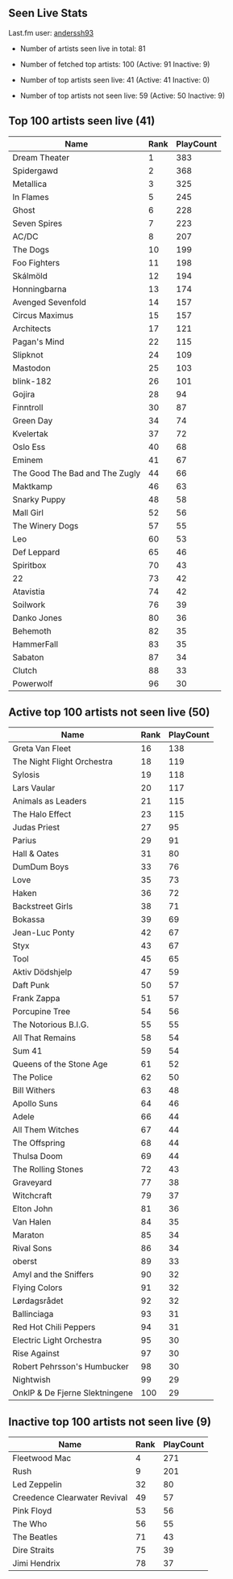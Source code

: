 ## Seen Live Stats

Last.fm user: [anderssh93](https://www.last.fm/user/anderssh93)

- Number of artists seen live in total: 81

- Number of fetched top artists: 100 (Active: 91 Inactive: 9)

- Number of top artists seen live: 41 (Active: 41 Inactive: 0)

- Number of top artists not seen live: 59 (Active: 50 Inactive: 9)

## Top 100 artists seen live (41)

Name                           | Rank | PlayCount
------------------------------ | ---- | ---------
Dream Theater                  | 1    | 383      
Spidergawd                     | 2    | 368      
Metallica                      | 3    | 325      
In Flames                      | 5    | 245      
Ghost                          | 6    | 228      
Seven Spires                   | 7    | 223      
AC/DC                          | 8    | 207      
The Dogs                       | 10   | 199      
Foo Fighters                   | 11   | 198      
Skálmöld                       | 12   | 194      
Honningbarna                   | 13   | 174      
Avenged Sevenfold              | 14   | 157      
Circus Maximus                 | 15   | 157      
Architects                     | 17   | 121      
Pagan's Mind                   | 22   | 115      
Slipknot                       | 24   | 109      
Mastodon                       | 25   | 103      
blink-182                      | 26   | 101      
Gojira                         | 28   | 94       
Finntroll                      | 30   | 87       
Green Day                      | 34   | 74       
Kvelertak                      | 37   | 72       
Oslo Ess                       | 40   | 68       
Eminem                         | 41   | 67       
The Good The Bad and The Zugly | 44   | 66       
Maktkamp                       | 46   | 63       
Snarky Puppy                   | 48   | 58       
Mall Girl                      | 52   | 56       
The Winery Dogs                | 57   | 55       
Leo                            | 60   | 53       
Def Leppard                    | 65   | 46       
Spiritbox                      | 70   | 43       
22                             | 73   | 42       
Atavistia                      | 74   | 42       
Soilwork                       | 76   | 39       
Danko Jones                    | 80   | 36       
Behemoth                       | 82   | 35       
HammerFall                     | 83   | 35       
Sabaton                        | 87   | 34       
Clutch                         | 88   | 33       
Powerwolf                      | 96   | 30       

## Active top 100 artists not seen live (50)

Name                           | Rank | PlayCount
------------------------------ | ---- | ---------
Greta Van Fleet                | 16   | 138      
The Night Flight Orchestra     | 18   | 119      
Sylosis                        | 19   | 118      
Lars Vaular                    | 20   | 117      
Animals as Leaders             | 21   | 115      
The Halo Effect                | 23   | 115      
Judas Priest                   | 27   | 95       
Parius                         | 29   | 91       
Hall & Oates                   | 31   | 80       
DumDum Boys                    | 33   | 76       
Love                           | 35   | 73       
Haken                          | 36   | 72       
Backstreet Girls               | 38   | 71       
Bokassa                        | 39   | 69       
Jean-Luc Ponty                 | 42   | 67       
Styx                           | 43   | 67       
Tool                           | 45   | 65       
Aktiv Dödshjelp                | 47   | 59       
Daft Punk                      | 50   | 57       
Frank Zappa                    | 51   | 57       
Porcupine Tree                 | 54   | 56       
The Notorious B.I.G.           | 55   | 55       
All That Remains               | 58   | 54       
Sum 41                         | 59   | 54       
Queens of the Stone Age        | 61   | 52       
The Police                     | 62   | 50       
Bill Withers                   | 63   | 48       
Apollo Suns                    | 64   | 46       
Adele                          | 66   | 44       
All Them Witches               | 67   | 44       
The Offspring                  | 68   | 44       
Thulsa Doom                    | 69   | 44       
The Rolling Stones             | 72   | 43       
Graveyard                      | 77   | 38       
Witchcraft                     | 79   | 37       
Elton John                     | 81   | 36       
Van Halen                      | 84   | 35       
Maraton                        | 85   | 34       
Rival Sons                     | 86   | 34       
oberst                         | 89   | 33       
Amyl and the Sniffers          | 90   | 32       
Flying Colors                  | 91   | 32       
Lørdagsrådet                   | 92   | 32       
Ballinciaga                    | 93   | 31       
Red Hot Chili Peppers          | 94   | 31       
Electric Light Orchestra       | 95   | 30       
Rise Against                   | 97   | 30       
Robert Pehrsson's Humbucker    | 98   | 30       
Nightwish                      | 99   | 29       
OnklP & De Fjerne Slektningene | 100  | 29       

## Inactive top 100 artists not seen live (9)

Name                         | Rank | PlayCount
---------------------------- | ---- | ---------
Fleetwood Mac                | 4    | 271      
Rush                         | 9    | 201      
Led Zeppelin                 | 32   | 80       
Creedence Clearwater Revival | 49   | 57       
Pink Floyd                   | 53   | 56       
The Who                      | 56   | 55       
The Beatles                  | 71   | 43       
Dire Straits                 | 75   | 39       
Jimi Hendrix                 | 78   | 37       
